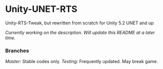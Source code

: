 # Unity-UNET-RTS
Unity-RTS-Tweak, but rewritten from scratch for Unity 5.2 UNET and up

*Currently working on the description. Will update this README at a later time.*

### Branches

*Master:* Stable codes only.
*Testing:* Frequently updated. May break game.
